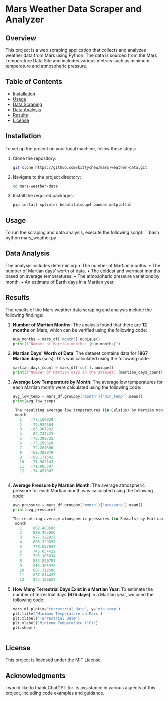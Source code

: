 # Mars Weather Data Scraper and Analyzer

## Overview

This project is a web scraping application that collects and analyzes weather data from Mars using Python. The data is sourced from the Mars Temperature Data Site and includes various metrics such as minimum temperature and atmospheric pressure.

## Table of Contents

- [Installation](#installation)
- [Usage](#usage)
- [Data Scraping](#data-scraping)
- [Data Analysis](#data-analysis)
- [Results](#results)
- [License](#license)

## Installation
To set up the project on your local machine, follow these steps:

1. Clone the repository:
   ```bash
   git clone https://github.com/kittychew/mars-weather-data.git
2.	Navigate to the project directory:
    ```bash
    cd mars-weather-data
3.	Install the required packages:
    ```bash
    pip install splinter beautifulsoup4 pandas matplotlib

  ## Usage
  To run the scraping and data analysis, execute the following script:
    ```bash
    python mars_weather.py

  ## Data Analysis 
  The analysis includes determining:
  	•	The number of Martian months.
  	•	The number of Martian days’ worth of data.
  	•	The coldest and warmest months based on average temperatures.
  	•	The atmospheric pressure variations by month.
  	•	An estimate of Earth days in a Martian year.

## Results
The results of the Mars weather data scraping and analysis include the following findings:

1. **Number of Martian Months**: 
   The analysis found that there are **12 months** on Mars, which can be verified using the following code:
   ```python
   num_months = mars_df['month'].nunique()
   print(f"Number of Martian months: {num_months}")

2. **Martian Days' Worth of Data**: 
   The dataset contains data for **1867 Martian days** (sols). This was calculated using the following code:
   ```python
   martian_days_count = mars_df['sol'].nunique()
   print(f"Number of Martian days in the dataset: {martian_days_count}")

3. **Average Low Temperature by Month**: 
   The average low temperatures for each Martian month were calculated using the following code:
   ```python
   avg_low_temp = mars_df.groupby('month')['min_temp'].mean()
   print(avg_low_temp)

    The resulting average low temperatures (in Celsius) by Martian month are as follows:
    month
      1    -77.160920
      2    -79.932584
      3    -83.307292
      4    -82.747423
      5    -79.308725
      6    -75.299320
      7    -72.281690
      8    -68.382979
      9    -69.171642
      10   -71.982143
      11   -71.985507
      12   -74.451807
  
4. **Average Pressure by Martian Month**: 
   The average atmospheric pressure for each Martian month was calculated using the following code:
   ```python
   avg_pressure = mars_df.groupby('month')['pressure'].mean()
   print(avg_pressure)

   The resulting average atmospheric pressures (in Pascals) by Martian month are as follows:
    month
      1     862.488506
      2     889.455056
      3     877.322917
      4     806.329897
      5     748.557047
      6     745.054422
      7     795.105634
      8     873.829787
      9     913.305970
      10    887.312500
      11    857.014493
      12    842.156627

5. **How Many Terrestrial Days Exist in a Martian Year**: 
   To estimate the number of terrestrial days **(675 days)** in a Martian year, we used the following code:
   ```python
   mars_df.plot(x='terrestrial_date', y='min_temp')
   plt.title('Minimum Temperature on Mars')
   plt.xlabel('Terrestrial Date')
   plt.ylabel('Minimum Temperature (°C)')
   plt.show()
  
## License 
This project is licensed under the MIT License.

## Acknowledgments
I would like to thank ChatGPT for its assistance in various aspects of this project, including code examples and guidance.
